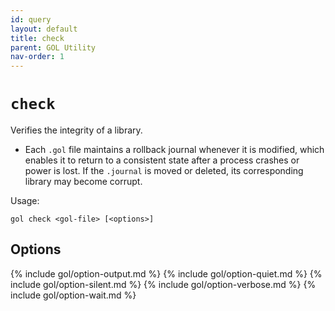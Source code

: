 ```yaml
---
id: query
layout: default
title: check
parent: GOL Utility
nav-order: 1
---
```


# `check`

Verifies the integrity of a library.

- Each `.gol` file maintains a rollback journal whenever it is modified, which enables it
  to return to a consistent state after a process crashes or power is lost. If the 
  `.journal` is moved or deleted, its corresponding library may become corrupt. 
   

Usage:

    gol check <gol-file> [<options>]  

## Options

{% include gol/option-output.md %}
{% include gol/option-quiet.md %}
{% include gol/option-silent.md %}
{% include gol/option-verbose.md %}
{% include gol/option-wait.md %}


